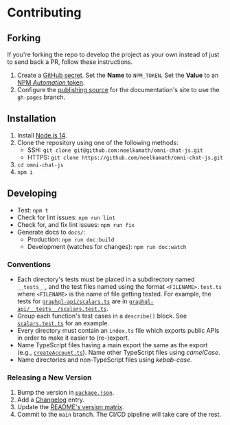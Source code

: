 # Contributing

## Forking

If you're forking the repo to develop the project as your own instead of just to send back a PR, follow these instructions.

1. Create a [GitHub secret](https://docs.github.com/en/actions/reference/encrypted-secrets#creating-encrypted-secrets-for-a-repository). Set the **Name** to `NPM_TOKEN`. Set the **Value** to an [NPM _Automation_ token](https://docs.npmjs.com/creating-and-viewing-access-tokens).
1. Configure the [publishing source](https://docs.github.com/en/github/working-with-github-pages/configuring-a-publishing-source-for-your-github-pages-site) for the documentation's site to use the `gh-pages` branch.

## Installation

1. Install [Node.js 14](https://nodejs.org/en/download/).
1. Clone the repository using one of the following methods:
   - SSH: `git clone git@github.com:neelkamath/omni-chat-js.git`
   - HTTPS: `git clone https://github.com/neelkamath/omni-chat-js.git`
1. `cd omni-chat-js`
1. `npm i`

## Developing

- Test: `npm t`
- Check for lint issues: `npm run lint`
- Check for, and fix lint issues: `npm run fix`
- Generate docs to `docs/`:
  - Production: `npm run doc:build`
  - Development (watches for changes): `npm run doc:watch`

### Conventions

- Each directory's tests must be placed in a subdirectory named `__tests__`, and the test files named using the format `<FILENAME>.test.ts` where `<FILENAME>` is the name of file getting tested. For example, the tests for [`graphql-api/scalars.ts`](src/graphql-api/scalars.ts) are in [`graphql-api/__tests__/scalars.test.ts`](src/graphql-api/__tests__/scalars.test.ts).
- Group each function's test cases in a `describe()` block. See [`scalars.test.ts`](src/graphql-api/__tests__/scalars.test.ts) for an example.
- Every directory must contain an `index.ts` file which exports public APIs in order to make it easier to (re-)export.
- Name TypeScript files having a main export the same as the export (e.g., [`createAccount.ts`](src/graphql-api/mutations/createAccount.ts)). Name other TypeScript files using _camelCase_.
- Name directories and non-TypeScript files using _kebab-case_.

### Releasing a New Version

1. Bump the version in [`package.json`](package.json).
1. Add a [Changelog](CHANGELOG.md) entry.
1. Update the [README's version matrix](README.md#installation).
1. Commit to the `main` branch. The CI/CD pipeline will take care of the rest.
